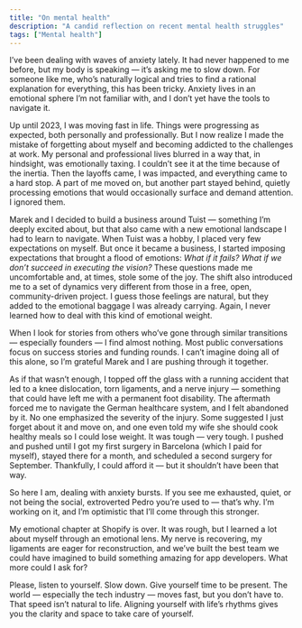 ```yaml
---
title: "On mental health"
description: "A candid reflection on recent mental health struggles"
tags: ["Mental health"]
---
```



I’ve been dealing with waves of anxiety lately. It had never happened to me before, but my body is speaking — it’s asking me to slow down. For someone like me, who’s naturally logical and tries to find a rational explanation for everything, this has been tricky. Anxiety lives in an emotional sphere I’m not familiar with, and I don’t yet have the tools to navigate it.

Up until 2023, I was moving fast in life. Things were progressing as expected, both personally and professionally. But I now realize I made the mistake of forgetting about myself and becoming addicted to the challenges at work. My personal and professional lives blurred in a way that, in hindsight, was emotionally taxing. I couldn’t see it at the time because of the inertia. Then the layoffs came, I was impacted, and everything came to a hard stop. A part of me moved on, but another part stayed behind, quietly processing emotions that would occasionally surface and demand attention. I ignored them.

Marek and I decided to build a business around Tuist — something I’m deeply excited about, but that also came with a new emotional landscape I had to learn to navigate. When Tuist was a hobby, I placed very few expectations on myself. But once it became a business, I started imposing expectations that brought a flood of emotions: *What if it fails? What if we don’t succeed in executing the vision?* These questions made me uncomfortable and, at times, stole some of the joy. The shift also introduced me to a set of dynamics very different from those in a free, open, community-driven project. I guess those feelings are natural, but they added to the emotional baggage I was already carrying. Again, I never learned how to deal with this kind of emotional weight.

When I look for stories from others who’ve gone through similar transitions — especially founders — I find almost nothing. Most public conversations focus on success stories and funding rounds. I can’t imagine doing all of this alone, so I’m grateful Marek and I are pushing through it together.

As if that wasn’t enough, I topped off the glass with a running accident that led to a knee dislocation, torn ligaments, and a nerve injury — something that could have left me with a permanent foot disability. The aftermath forced me to navigate the German healthcare system, and I felt abandoned by it. No one emphasized the severity of the injury. Some suggested I just forget about it and move on, and one even told my wife she should cook healthy meals so I could lose weight. It was tough — very tough. I pushed and pushed until I got my first surgery in Barcelona (which I paid for myself), stayed there for a month, and scheduled a second surgery for September. Thankfully, I could afford it — but it shouldn’t have been that way.

So here I am, dealing with anxiety bursts. If you see me exhausted, quiet, or not being the social, extroverted Pedro you’re used to — that’s why. I’m working on it, and I’m optimistic that I’ll come through this stronger.

My emotional chapter at Shopify is over. It was rough, but I learned a lot about myself through an emotional lens. My nerve is recovering, my ligaments are eager for reconstruction, and we’ve built the best team we could have imagined to build something amazing for app developers. What more could I ask for?

Please, listen to yourself. Slow down. Give yourself time to be present. The world — especially the tech industry — moves fast, but you don’t have to. That speed isn’t natural to life. Aligning yourself with life’s rhythms gives you the clarity and space to take care of yourself.